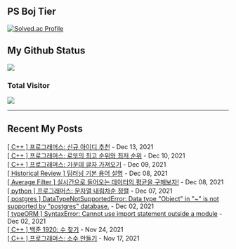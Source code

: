 

## PS Boj Tier
[![Solved.ac Profile](http://mazassumnida.wtf/api/v2/generate_badge?boj=tasddc)](https://solved.ac/tasddc/)

## My Github Status
<img src="https://github-readme-stats.vercel.app/api?username=tasddc1226&show_icons=true&hide_border=true&theme=tokyonight"/>
 
### Total Visitor
![](https://komarev.com/ghpvc/?username=tasddc1226&color=red&style=plastic)

<hr/>  

## Recent My Posts
[[ C++ ] 프로그래머스: 신규 아이디 추천](https://tasddc.tistory.com/100) - Dec 13, 2021</br>
[[ C++ ] 프로그래머스: 로또의 최고 순위와 최저 순위](https://tasddc.tistory.com/99) - Dec 10, 2021</br>
[[ C++ ] 프로그래머스: 가운데 글자 가져오기](https://tasddc.tistory.com/98) - Dec 09, 2021</br>
[[ Historical Review ] 딥러닝 기본 용어 설명](https://tasddc.tistory.com/97) - Dec 08, 2021</br>
[[ Average Filter ] 실시간으로 들어오는 데이터의 평균을 구해보자!](https://tasddc.tistory.com/96) - Dec 08, 2021</br>
[[ python ] 프로그래머스: 문자열 내림차순 정렬](https://tasddc.tistory.com/95) - Dec 07, 2021</br>
[[ postgres ] DataTypeNotSupportedError: Data type "Object" in "~" is not supported by "postgres" database.](https://tasddc.tistory.com/94) - Dec 02, 2021</br>
[[ typeORM ] SyntaxError: Cannot use import statement outside a module](https://tasddc.tistory.com/93) - Dec 02, 2021</br>
[[ C++ ] 백준 1920: 수 찾기](https://tasddc.tistory.com/92) - Nov 24, 2021</br>
[[ C++ ] 프로그래머스: 소수 만들기](https://tasddc.tistory.com/91) - Nov 17, 2021</br>
